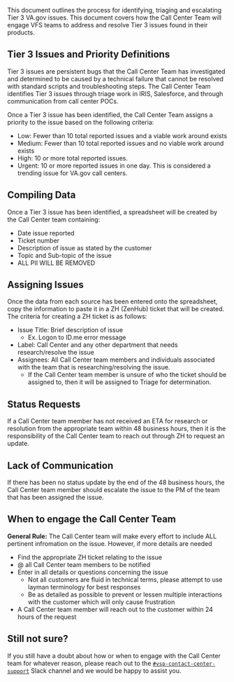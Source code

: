 This document outlines the process for identifying, triaging and escalating Tier 3 VA.gov issues. This document covers how the Call Center 
Team will engage VFS teams to address and resolve Tier 3 issues found in their products. 

## Tier 3 Issues and Priority Definitions

Tier 3 issues are persistent bugs that the Call Center Team has investigated and determined to be caused by a technical failure that cannot 
be resolved with standard scripts and troubleshooting steps. The Call Center Team identifies Tier 3 issues through triage work in IRIS, Salesforce, and through  
communication from call center POCs.

Once a Tier 3 issue has been identified, the Call Center Team assigns a priority to the issue based on the following criteria:

  * Low: Fewer than 10 total reported issues and a viable work around exists
  * Medium: Fewer than 10 total reported issues and no viable work around exists
  * High: 10 or more total reported issues. 
  * Urgent: 10 or more reported issues in one day. This is considered a trending issue for VA.gov call centers. 

## Compiling Data
Once a Tier 3 issue has been identified, a spreadsheet will be created by the Call Center team containing:
* Date issue reported
* Ticket number
* Description of issue as stated by the customer
* Topic and Sub-topic of the issue
* ALL PII WILL BE REMOVED


## Assigning Issues
Once the data from each source has been entered onto the spreadsheet, copy the information to paste it in a ZH (ZenHub) ticket that will be created.  The criteria for creating a ZH ticket is as follows:
* Issue Title: Brief description of issue
    * Ex. Logon to ID.me error message
* Label: Call Center and any other department that needs research/resolve the issue
* Assignees: All Call Center team members and individuals associated with the team that is researching/resolving the issue.
    * If the Call Center team member is unsure of who the ticket should be assigned to, then it will be assigned to Triage for determination.

## Status Requests
If a Call Center team member has not received an ETA for research or resolution from the appropriate team within 48 business hours, 
then it is the responsibility of the Call Center team to reach out through ZH to request an update.

## Lack of Communication
If there has been no status update by the end of the 48 business hours, the Call Center team member should escalate the issue to the PM of 
the team that has been assigned the issue.


## When to engage the Call Center Team
  
**General Rule:** The Call Center team will make every effort to include ALL pertinent infromation on the issue.  However, if more details are needed
- Find the appropriate ZH ticket relating to the issue
- @ all Call Center team members to be notified 
- Enter in all details or questions concerning the issue
  - Not all customers are fluid in technical terms, please attempt to use layman terminology for best responses
  - Be as detailed as possible to prevent or lessen multiple interactions with the customer which will only cause frustration
- A Call Center team member will reach out to the customer within 24 hours of the request


## Still not sure?

If you still have a doubt about how or when to engage with the Call Center team for whatever reason, please reach out to the [`#vsp-contact-center-support`](https://dsva.slack.com/messages/CK1FA11H8) Slack channel 
and we would be happy to assist you.
